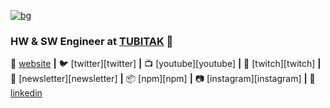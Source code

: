 [![bg][banner]][website]

### HW & SW Engineer at [TUBITAK][TUBITAK] 👋

<!--
**omeersahin/omeersahin** is a ✨ _special_ ✨ repository because its `README.md` (this file) appears on your GitHub profile.

Here are some ideas to get you started:

- 🔭 I’m currently working on ...
- 🌱 I’m currently learning ...
- 👯 I’m looking to collaborate on ...
- 🤔 I’m looking for help with ...
- 💬 Ask me about ...
- 📫 How to reach me: ...
- 😄 Pronouns: ...
- ⚡ Fun fact: ...
-->
🏡 [website][Website] **|** 
🐦 [twitter][twitter] **|** 
📺 [youtube][youtube] **|** 
🎥 [twitch][twitch] **|** 
📰 [newsletter][newsletter] **|** 
📦 [npm][npm] **|** 
📷 [instagram][instagram] **|** 
👔 [linkedin][linkedin]

[TUBITAK]: https://www.tubitak.gov.tr
[banner]: https://raw.githubusercontent.com/bradgarropy/bradgarropy/master/banner.png
[website]: https://www.omersahin.org
[linkedin]: https://linkedin.com/in/omeersahin

<!--
[twitter]: https://twitter.com/bradgarropy
[youtube]: https://youtube.com/bradgarropy
[twitch]: https://twitch.tv/bradgarropy
[instagram]: https://instagram.com/bradgarropy
[npm]: https://npmjs.com/~bradgarropy
-->

